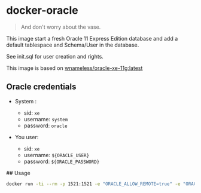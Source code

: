 docker-oracle
===============
> And don't worry about the vase.

This image start a fresh Oracle 11 Express Edition database and add a default tablespace and Schema/User in the database.

See init.sql for user creation and rights.

This image is based on [wnameless/oracle-xe-11g:latest](https://hub.docker.com/r/wnameless/oracle-xe-11g/)

## Oracle credentials
- System :
  - sid: `xe`
  - username: `system`
  - password: `oracle`


- You user:
  - sid: `xe`
  - username: `${ORACLE_USER}`
  - password: `${ORACLE_PASSWORD}`
 
## Usage
``` bash
docker run -ti --rm -p 1521:1521 -e "ORACLE_ALLOW_REMOTE=true" -e "ORACLE_USER=myuser" -e "ORACLE_PASSWORD=mypassword" digitallumberjack/oracle:xe-11g-1.0.0
```
